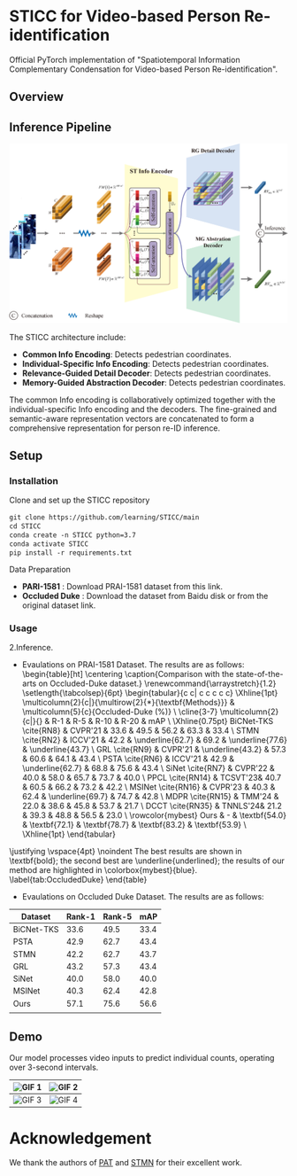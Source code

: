 # STICC for Video-based Person Re-identification
Official PyTorch implementation of "Spatiotemporal Information Complementary Condensation for Video-based Person Re-identification". 

## Overview

## Inference Pipeline

![Inference Pipeline](./figures/STICC.png)

The STICC architecture include:
- **Common Info Encoding**: Detects pedestrian coordinates.
- **Individual-Specific Info Encoding**: Detects pedestrian coordinates.
- **Relevance-Guided Detail Decoder**: Detects pedestrian coordinates.
- **Memory-Guided Abstraction Decoder**: Detects pedestrian coordinates.

The common Info encoding is collaboratively optimized together with the individual-specific Info encoding and the decoders. The fine-grained and semantic-aware representation vectors are concatenated to form a comprehensive representation for person re-ID inference. 

## Setup

### Installation

Clone and set up the STICC repository

```
git clone https://github.com/learning/STICC/main
cd STICC
conda create -n STICC python=3.7
conda activate STICC
pip install -r requirements.txt
```

Data Preparation
- **PARI-1581** : Download PRAI-1581 dataset from this link.
- **Occluded Duke** : Download the dataset from Baidu disk or from the original dataset link.


### Usage

2.Inference.

   * Evaulations on PRAI-1581 Dataset. The results are as follows:
\begin{table}[ht]
\centering
\caption{Comparison with the state-of-the-arts on Occluded-Duke dataset.} 
\renewcommand{\arraystretch}{1.2}
\setlength{\tabcolsep}{6pt}
\begin{tabular}{c c| c c c c c}
\Xhline{1pt}
\multicolumn{2}{c|}{\multirow{2}{*}{\textbf{Methods}}} & \multicolumn{5}{c}{Occluded-Duke (\%)} \\ \cline{3-7}
\multicolumn{2}{c|}{} & R-1 & R-5 & R-10 & R-20 & mAP \\
\Xhline{0.75pt}
BiCNet-TKS \cite{RN8} & CVPR'21 & 33.6 & 49.5 & 56.2  & 63.3 & 33.4 \\
STMN \cite{RN2}       & ICCV'21 & 42.2 & \underline{62.7} & 69.2  & \underline{77.6}  & \underline{43.7} \\
GRL \cite{RN9}        & CVPR'21 & \underline{43.2} & 57.3 & 60.6 & 64.1 & 43.4 \\
PSTA \cite{RN6}      & ICCV'21 & 42.9 & \underline{62.7} & 68.8 & 75.6 & 43.4 \\
SiNet \cite{RN7}      & CVPR'22 & 40.0 & 58.0 & 65.7 & 73.7 & 40.0 \\
PPCL \cite{RN14}      & TCSVT'23& 40.7 & 60.5 & 66.2 & 73.2 & 42.2 \\
MSINet \cite{RN16}    & CVPR'23 & 40.3 & 62.4 & \underline{69.7} & 74.7 & 42.8 \\
MDPR \cite{RN15}      & TMM'24  & 22.0 & 38.6 & 45.8 & 53.7 & 21.7 \\
DCCT \cite{RN35}      & TNNLS'24& 21.2 & 39.3 & 48.8 & 56.5 & 23.0 \\
\rowcolor{mybest}
Ours           & -       & \textbf{54.0} & \textbf{72.1} & \textbf{78.7} & \textbf{83.2} & \textbf{53.9} \\
\Xhline{1pt}
\end{tabular}

\justifying
\vspace{4pt}
\noindent The best results are shown in \textbf{bold}; 
the second best are \underline{underlined}; 
the results of our method are highlighted in \colorbox{mybest}{blue}.
\label{tab:OccludedDuke}
\end{table}

   * Evaulations on Occluded Duke Dataset. The results are as follows:

| Dataset | Rank-1 | Rank-5 | mAP|
| ------ | --- | --- | --- |
| BiCNet-TKS | 33.6 | 49.5| 33.4|
| PSTA | 42.9 | 62.7| 43.4|
| STMN | 42.2 | 62.7| 43.7|
| GRL | 43.2 | 57.3| 43.4|
| SiNet  | 40.0 | 58.0| 40.0|
| MSINet | 40.3 | 62.4| 42.8|
| Ours | 57.1 | 75.6| 56.6|
||

## Demo

Our model processes video inputs to predict individual counts, operating over 3-second intervals.

| ![GIF 1](https://github.com/learnsharing/STICC/blob/master/scene1.gif?raw=true) | ![GIF 2](https://github.com/learnsharing/STICC/blob/master/scene2.gif?raw=true) |
| :---: | :---: |
| ![GIF 3](https://github.com/learnsharing/STICC/blob/master/scene3.gif?raw=true) | ![GIF 4](https://github.com/learnsharing/STICC/blob/master/scene4.gif?raw=true) |


# Acknowledgement

We thank the authors of [PAT](https://arxiv.org/pdf/2106.04095) and [STMN](https://cvlab-yonsei.github.io/projects/STMN) for their excellent work.
